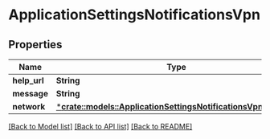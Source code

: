 # ApplicationSettingsNotificationsVpn

## Properties
Name | Type | Description | Notes
------------ | ------------- | ------------- | -------------
**help_url** | **String** |  | [optional] 
**message** | **String** |  | [optional] 
**network** | [***crate::models::ApplicationSettingsNotificationsVpnNetwork**](ApplicationSettingsNotificationsVpnNetwork.md) |  | [optional] 

[[Back to Model list]](../README.md#documentation-for-models) [[Back to API list]](../README.md#documentation-for-api-endpoints) [[Back to README]](../README.md)


